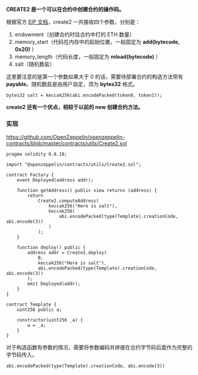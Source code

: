 **CREATE2 是一个可以在合约中创建合约的操作码。**



根据官方 [EIP 文档](https://eips.ethereum.org/EIPS/eip-1014)，create2 一共接收四个参数，分别是：

1. endowment（创建合约时往合约中打的 ETH 数量）
2. memory_start（代码在内存中的起始位置，一般固定为 **add(bytecode, 0x20)** ）
3. memory_length（代码长度，一般固定为 **mload(bytecode)** ）
4. salt（随机数盐）

这里要注意的是第一个参数如果大于 0 的话，需要待部署合约的构造方法带有 **payable**。随机数盐是由用户自定，须为 **bytes32** 格式。

```solidity
bytes32 salt = keccak256(abi.encodePacked(token0, token1));
```



**create2 还有一个优点，相较于以前的 new 创建合约方法。**





### 实现

https://github.com/OpenZeppelin/openzeppelin-contracts/blob/master/contracts/utils/Create2.sol

```solidity
pragma solidity 0.8.10;

import "@openzeppelin/contracts/utils/Create2.sol";

contract Factory {
    event Deployed(address addr);

    function getAddress() public view returns (address) {
        return
            Create2.computeAddress(
                keccak256("Here is salt"),
                keccak256(
                    abi.encodePacked(type(Template).creationCode, abi.encode(3))
                )
            );
    }

    function deploy() public {
        address addr = Create2.deploy(
            0,
            keccak256("Here is salt"),
            abi.encodePacked(type(Template).creationCode, abi.encode(3))
        );
        emit Deployed(addr);
    }
}

contract Template {
    uint256 public a;

    constructor(uint256 _a) {
        a = _a;
    }
}
```

对于构造函数有参数的情况，需要将参数编码并拼接在合约字节码后面作为完整的字节码传入。

```solidity
abi.encodePacked(type(Template).creationCode, abi.encode(3))
```

